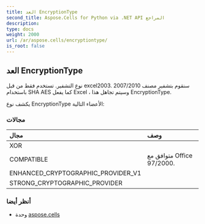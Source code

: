 ```yaml
---
title: العد EncryptionType
second_title: Aspose.Cells for Python via .NET API المراجع
description:
type: docs
weight: 2000
url: /ar/aspose.cells/encryptiontype/
is_root: false
---
```

##  العد EncryptionType
 نوع التشفير.
تستخدم فقط من قبل excel2003.
سنقوم بتشفير مصنف 2007/2010 باستخدام SHA AES كما يفعل Excel ، وسيتم تجاهل هذا EncryptionType.



يكشف نوع EncryptionType الأعضاء التالية:

###  مجالات
| مجال| وصف|
| :- | :- |
| XOR |  |
| COMPATIBLE | متوافق مع Office 97/2000.|
| ENHANCED_CRYPTOGRAPHIC_PROVIDER_V1 |  |
| STRONG_CRYPTOGRAPHIC_PROVIDER |  |



###  أنظر أيضا
* وحدة [aspose.cells](..)

